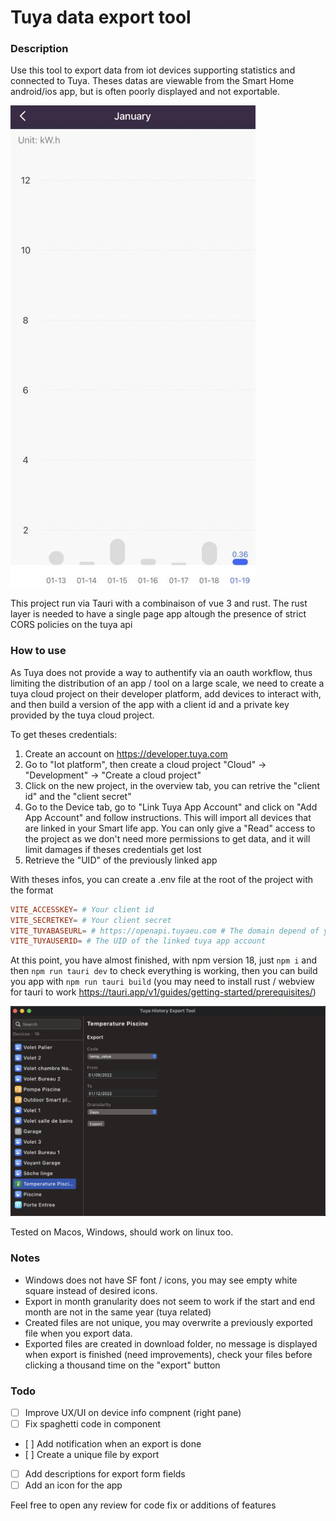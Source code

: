 # Tuya data export tool

### Description

Use this tool to export data from iot devices supporting statistics and connected to Tuya. Theses datas are viewable from the Smart Home android/ios app, but is often poorly displayed and not exportable.

![](./images/smart_life_stat_display.jpg)

This project run via Tauri with a combinaison of vue 3 and rust. The rust layer is needed to have a single page app altough the presence of strict CORS policies on the tuya api

### How to use

As Tuya does not provide a way to authentify via an oauth workflow, thus limiting the distribution of an app / tool on a large scale, we need to create a tuya cloud project on their developer platform, add devices to interact with, and then build a version of the app with a client id and a private key provided by the tuya cloud project.

To get theses credentials:

1. Create an account on https://developer.tuya.com
2. Go to "Iot platform", then create a cloud project "Cloud" -> "Development" -> "Create a cloud project"
3. Click on the new project, in the overview tab, you can retrive the "client id" and the "client secret"
4. Go to the Device tab, go to "Link Tuya App Account" and click on "Add App Account" and follow instructions. This will import all devices that are linked in your Smart life app. You can only give a "Read" access to the project as we don't need more permissions to get data, and it will limit damages if theses credentials get lost
5. Retrieve the "UID" of the previously linked app

With theses infos, you can create a .env file at the root of the project with the format

```TOML
VITE_ACCESSKEY= # Your client id
VITE_SECRETKEY= # Your client secret
VITE_TUYABASEURL= # https://openapi.tuyaeu.com # The domain depend of your region, ex: .tuyacn.com for china
VITE_TUYAUSERID= # The UID of the linked tuya app account
```

At this point, you have almost finished, with npm version 18, just `npm i` and then `npm run tauri dev` to check everything is working, then you can build you app with `npm run tauri build` (you may need to install rust / webview for tauri to work https://tauri.app/v1/guides/getting-started/prerequisites/)

![](./images/app_screenshot.png)

Tested on Macos, Windows, should work on linux too.

### Notes

- Windows does not have SF font / icons, you may see empty white square instead of desired icons.
- Export in month granularity does not seem to work if the start and end month are not in the same year (tuya related)
- Created files are not unique, you may overwrite a previously exported file when you export data.
- Exported files are created in download folder, no message is displayed when export is finished (need improvements), check your files before clicking a thousand time on the "export" button

### Todo

- [ ] Improve UX/UI on device info compnent (right pane)
- [ ] Fix spaghetti code in component
- [ ] Add notification when an export is done
- [ ] Create a unique file by export
- [ ] Add descriptions for export form fields
- [ ] Add an icon for the app

Feel free to open any review for code fix or additions of features
